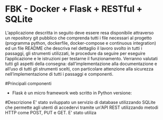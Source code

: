 # FBK - Docker + Flask + RESTful + SQLite

L’applicazione descritta in seguito deve essere resa disponibile attraverso un repository git pubblico che comprenda tutti i file necessari al progetto (programma python, dockerfile, docker-compose e continuous integration) ed un file README che descriva nel dettaglio il lavoro svolto in tutti i passaggi, gli strumenti utilizzati, le procedure da seguire per eseguire l’applicazione e le istruzioni per testarne il funzionamento.
Verranno valutati tutti gli aspetti della consegna: dall’implementazione alla documentazione e all’uso di tutti gli strumenti scelti, con particolare attenzione alla sicurezza nell’implementazione di tutti i passaggi e componenti.

#Principali componenti 
- Flask è un micro framework web scritto in Python versione: 

#Descrizione 
E' stato sviluppato un servizio di database utilizzando SQLite che permette agli utenti di accedervi tramite un'API REST utilizzando metodi HTTP come POST, PUT e GET. E' stato utiliza


